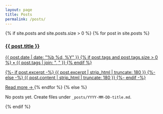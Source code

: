 ```yaml
---
layout: page
title: Posts
permalink: /posts/
---
```


<div class="post-cards">
{% if site.posts and site.posts.size > 0 %}
  {% for post in site.posts %}
    <a class="post-card" href="{{ post.url | relative_url }}">
      <h3 class="post-card__title">{{ post.title }}</h3>
      <div class="post-card__meta">
        {{ post.date | date: "%b %d, %Y" }}
        {% if post.tags and post.tags.size > 0 %}
          • {{ post.tags | join: ", " }}
        {% endif %}
      </div>
      <p class="post-card__excerpt">
        {%- if post.excerpt -%}
          {{ post.excerpt | strip_html | truncate: 180 }}
        {%- else -%}
          {{ post.content | strip_html | truncate: 180 }}
        {%- endif -%}
      </p>
      <span class="post-card__more">Read more →</span>
    </a>
  {% endfor %}
{% else %}
  <p>No posts yet. Create files under <code>_posts/YYYY-MM-DD-title.md</code>.</p>
{% endif %}
